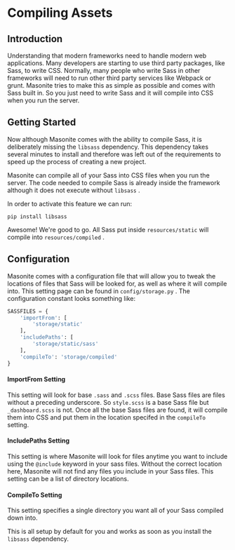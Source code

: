 # Compiling Assets

## Introduction

Understanding that modern frameworks need to handle modern web applications. Many developers are starting to use third party packages, like Sass, to write CSS. Normally, many people who write Sass in other frameworks will need to run other third party services like Webpack or grunt. Masonite tries to make this as simple as possible and comes with Sass built in. So you just need to write Sass and it will compile into CSS when you run the server.

## Getting Started

Now although Masonite comes with the ability to compile Sass, it is deliberately missing the `libsass` dependency. This dependency takes several minutes to install and therefore was left out of the requirements to speed up the process of creating a new project.

Masonite can compile all of your Sass into CSS files when you run the server. The code needed to compile Sass is already inside the framework although it does not execute without `libsass` .

In order to activate this feature we can run:

```text
pip install libsass
```

Awesome! We're good to go. All Sass put inside `resources/static` will compile into `resources/compiled` .

## Configuration

Masonite comes with a configuration file that will allow you to tweak the locations of files that Sass will be looked for, as well as where it will compile into. This setting page can be found in `config/storage.py` . The configuration constant looks something like:

```python
SASSFILES = {
    'importFrom': [
        'storage/static'
    ],
    'includePaths': [
        'storage/static/sass'
    ],
    'compileTo': 'storage/compiled'
}
```

#### ImportFrom Setting

This setting will look for base `.sass` and `.scss` files. Base Sass files are files without a preceding underscore. So `style.scss` is a base Sass file but `_dashboard.scss` is not. Once all the base Sass files are found, it will compile them into CSS and put them in the location specifed in the `compileTo` setting.

#### IncludePaths Setting

This setting is where Masonite will look for files anytime you want to include using the `@include` keyword in your sass files. Without the correct location here, Masonite will not find any files you include in your Sass files. This setting can be a list of directory locations.

#### CompileTo Setting

This setting specifies a single directory you want all of your Sass compiled down into.

This is all setup by default for you and works as soon as you install the `libsass` dependency.

